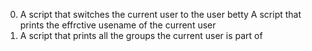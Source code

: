 0. A script that switches the current user to the user betty
A script that prints the effrctive usename of the current user
2. A script that prints all the groups the current user is part of 
